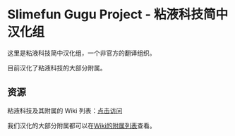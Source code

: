 # Slimefun Gugu Project - 粘液科技简中汉化组

这里是粘液科技简中汉化组，一个非官方的翻译组织。

目前汉化了粘液科技的大部分附属。

## 资源

粘液科技及其附属的 Wiki 列表：[点击访问](https://guizhanss.wiki/)

我们汉化的大部分附属都可以在[Wiki的附属列表](https://slimefun-wiki.guizhanss.cn/Addons)查看。
